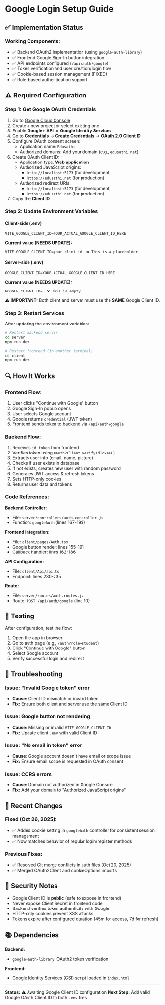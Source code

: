 # Google Login Setup Guide

## ✅ Implementation Status

### Working Components:
- ✅ Backend OAuth2 implementation (using `google-auth-library`)
- ✅ Frontend Google Sign-In button integration
- ✅ API endpoints configured (`/api/auth/google`)
- ✅ Token verification and user creation/login flow
- ✅ Cookie-based session management (FIXED)
- ✅ Role-based authentication support

## ⚠️ Required Configuration

### Step 1: Get Google OAuth Credentials

1. Go to [Google Cloud Console](https://console.cloud.google.com/)
2. Create a new project or select existing one
3. Enable **Google+ API** or **Google Identity Services**
4. Go to **Credentials** → **Create Credentials** → **OAuth 2.0 Client ID**
5. Configure OAuth consent screen:
   - Application name: `Edusathi`
   - Authorized domains: Add your domain (e.g., `edusathi.net`)
6. Create OAuth Client ID:
   - Application type: **Web application**
   - Authorized JavaScript origins:
     - `http://localhost:5173` (for development)
     - `https://edusathi.net` (for production)
   - Authorized redirect URIs:
     - `http://localhost:5173` (for development)
     - `https://edusathi.net` (for production)
7. Copy the **Client ID**

### Step 2: Update Environment Variables

#### Client-side (.env)
```env
VITE_GOOGLE_CLIENT_ID=YOUR_ACTUAL_GOOGLE_CLIENT_ID_HERE
```

**Current value (NEEDS UPDATE):**
```
VITE_GOOGLE_CLIENT_ID=your_clint_id  ❌ This is a placeholder
```

#### Server-side (.env)
```env
GOOGLE_CLIENT_ID=YOUR_ACTUAL_GOOGLE_CLIENT_ID_HERE
```

**Current value (NEEDS UPDATE):**
```
GOOGLE_CLIENT_ID=  ❌ This is empty
```

**⚠️ IMPORTANT:** Both client and server must use the **SAME** Google Client ID.

### Step 3: Restart Services

After updating the environment variables:

```bash
# Restart backend server
cd server
npm run dev

# Restart frontend (in another terminal)
cd client
npm run dev
```

## 🔍 How It Works

### Frontend Flow:
1. User clicks "Continue with Google" button
2. Google Sign-In popup opens
3. User selects Google account
4. Google returns `credential` (JWT token)
5. Frontend sends token to backend via `/api/auth/google`

### Backend Flow:
1. Receives `id_token` from frontend
2. Verifies token using `OAuth2Client.verifyIdToken()`
3. Extracts user info (email, name, picture)
4. Checks if user exists in database
5. If not exists, creates new user with random password
6. Generates JWT access & refresh tokens
7. Sets HTTP-only cookies
8. Returns user data and tokens

### Code References:

**Backend Controller:**
- File: `server/controllers/auth.controller.js`
- Function: `googleAuth` (lines 167-199)

**Frontend Integration:**
- File: `client/pages/Auth.tsx`
- Google button render: lines 155-191
- Callback handler: lines 162-186

**API Configuration:**
- File: `client/Api/api.ts`
- Endpoint: lines 230-235

**Route:**
- File: `server/routes/auth.routes.js`
- Route: `POST /api/auth/google` (line 10)

## 🧪 Testing

After configuration, test the flow:

1. Open the app in browser
2. Go to auth page (e.g., `/auth?role=student`)
3. Click "Continue with Google" button
4. Select Google account
5. Verify successful login and redirect

## 🐛 Troubleshooting

### Issue: "Invalid Google token" error
- **Cause:** Client ID mismatch or invalid token
- **Fix:** Ensure both client and server use the same Client ID

### Issue: Google button not rendering
- **Cause:** Missing or invalid `VITE_GOOGLE_CLIENT_ID`
- **Fix:** Update client `.env` with valid Client ID

### Issue: "No email in token" error
- **Cause:** Google account doesn't have email or scope issue
- **Fix:** Ensure email scope is requested in OAuth consent

### Issue: CORS errors
- **Cause:** Domain not authorized in Google Console
- **Fix:** Add your domain to "Authorized JavaScript origins"

## 📝 Recent Changes

### Fixed (Oct 26, 2025):
- ✅ Added cookie setting in `googleAuth` controller for consistent session management
- ✅ Now matches behavior of regular login/register methods

### Previous Fixes:
- ✅ Resolved Git merge conflicts in auth files (Oct 20, 2025)
- ✅ Merged OAuth2Client and cookieOptions imports

## 🔐 Security Notes

- Google Client ID is **public** (safe to expose in frontend)
- Never expose Client Secret in frontend code
- Backend verifies token authenticity with Google
- HTTP-only cookies prevent XSS attacks
- Tokens expire after configured duration (45m for access, 7d for refresh)

## 📚 Dependencies

**Backend:**
- `google-auth-library`: OAuth2 token verification

**Frontend:**
- Google Identity Services (GSI) script loaded in `index.html`

---

**Status:** ⚠️ Awaiting Google Client ID configuration
**Next Step:** Add valid Google OAuth Client ID to both `.env` files
